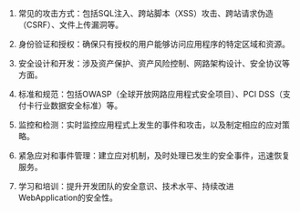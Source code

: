 

1. 常见的攻击方式：包括SQL注入、跨站脚本（XSS）攻击、跨站请求伪造（CSRF）、文件上传漏洞等。

2. 身份验证和授权：确保只有授权的用户能够访问应用程序的特定区域和资源。

3. 安全设计和开发：涉及资产保护、资产风险控制、网路架构设计、安全协议等方面。

4. 标准和规范：包括OWASP（全球开放网路应用程式安全项目）、PCI DSS（支付卡行业数据安全标准）等。

5. 监控和检测：实时监控应用程式上发生的事件和攻击，以及制定相应的应对策略。

6. 紧急应对和事件管理：建立应对机制，及时处理已发生的安全事件，迅速恢复服务。

7. 学习和培训：提升开发团队的安全意识、技术水平、持续改进WebApplication的安全性。